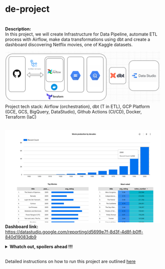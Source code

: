 # de-project
#
**Description:**  
In this project, we will create Infrastructure for Data Pipeline, automate ETL process with Airflow, make data transformations using dbt and create a dashboard discovering Netflix movies, one of Kaggle datasets.

![Project Stack](project_stack.png)
Project tech stack: Airflow (orchestration), dbt (T in ETL), GCP Platform (GCE, GCS, BigQuery, DataStudio), Github Actions (CI/CD), Docker, Terraform (IaC)
<br/><br/><br/>
![Dashboard](dashboard.png)
**Dashboard link:**  
https://datastudio.google.com/reporting/d5699e7f-8d3f-4d8f-b0ff-840d19083db9

<details>
<summary><b>Whatch out, spoilers ahead !!!</b></summary>
The Lord of the Rings, a series of three epic fantasy adventure films directed by Peter Jackson took over the Top Movies charts according to user ratings. 
While The Patriot, Miss congeniality and Pirates of the Caribbean are among the most voted ones.
<br/>
<a href="https://coub.com/view/tz7kd">
  <img alt="Qries" src="gandalf.jpg"
  width="800" height="400">
</a>    
</details>
<br/>

Detailed instructions on how to run this project are outlined [here](https://github.com/i-bond/de-project/blob/main/howto/howto.md)


